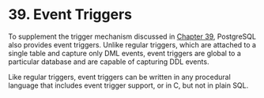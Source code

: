 # 39. Event Triggers

To supplement the trigger mechanism discussed in [Chapter 39](https://www.postgresql.org/docs/current/triggers.html), PostgreSQL also provides event triggers. Unlike regular triggers, which are attached to a single table and capture only DML events, event triggers are global to a particular database and are capable of capturing DDL events.

Like regular triggers, event triggers can be written in any procedural language that includes event trigger support, or in C, but not in plain SQL.

